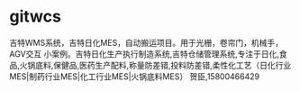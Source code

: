# gitwcs
吉特WMS系统，吉特日化MES，自动搬运项目。用于光栅，卷帘门，机械手，AGV交互 小案例。吉特日化生产执行制造系统,吉特仓储管理系统,专注于日化,食品,火锅底料,保健品,医药生产配料,称量防差错,投料防差错,柔性化工艺（日化行业MES|制药行业MES|化工行业MES|火锅底料MES） 贺臣,15800466429
